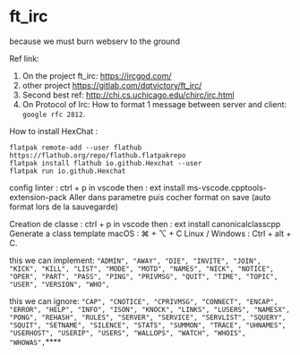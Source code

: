 # ft_irc

because we must burn webserv to the ground

Ref link:

1. On the project ft_irc: https://ircgod.com/
2. other project https://gitlab.com/dqtvictory/ft_irc/
3. Second best ref: http://chi.cs.uchicago.edu/chirc/irc.html
4. On Protocol of Irc: How to format 1 message between server and client: `google rfc 2812`.

How to install HexChat :

```shell
flatpak remote-add --user flathub https://flathub.org/repo/flathub.flatpakrepo
flatpak install flathub io.github.Hexchat --user
flatpak run io.github.Hexchat
```

config linter :
ctrl + p in vscode then :
	ext install ms-vscode.cpptools-extension-pack
Aller dans parametre puis cocher format on save (auto format lors de la sauvegarde)

Creation de classe :
ctrl + p in vscode then :
	ext install canonicalclasscpp
Generate a class template
	macOS : ⌘ + ⌥ + C
	Linux / Windows : Ctrl + alt + C.
    
this we can implement: 
        `"ADMIN",
        "AWAY",
        "DIE",
        "INVITE",
        "JOIN",
        "KICK",
        "KILL",
        "LIST",
        "MODE",
        "MOTD",
        "NAMES",
        "NICK",
        "NOTICE",
        "OPER",
        "PART",
        "PASS",
        "PING",
        "PRIVMSG",
        "QUIT",
        "TIME",
        "TOPIC",
        "USER",
        "VERSION",
        "WHO",`


this we can ignore: 
        `"CAP",
        "CNOTICE",
        "CPRIVMSG",
        "CONNECT",
        "ENCAP",
        "ERROR",
        "HELP",
        "INFO",
        "ISON",
        "KNOCK",
        "LINKS",
        "LUSERS",
        "NAMESX",
        "PONG",
        "REHASH",
        "RULES",
        "SERVER",
        "SERVICE",
        "SERVLIST",
        "SQUERY",
        "SQUIT",
        "SETNAME",
        "SILENCE",
        "STATS",
        "SUMMON",
        "TRACE",
        "UHNAMES",
        "USERHOST",
        "USERIP",
        "USERS",
        "WALLOPS",
        "WATCH",
        "WHOIS",
        "WHOWAS",`****
